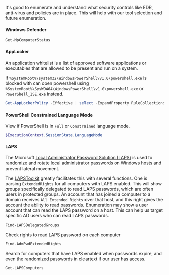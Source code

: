 It's good to enumerate and understand what security controls like EDR, anti-virus and policies are in place. This will help with our tool selection and future enumeration.
#### Windows Defender
```powershell
Get-MpComputerStatus
```
#### AppLocker
An application whitelist is a list of approved software applications or executables that are allowed to be present and run on a system.

If `%SystemRoot%\system32\WindowsPowerShell\v1.0\powershell.exe` is blocked with can open powershell using `%SystemRoot%\SysWOW64\WindowsPowerShell\v1.0\powershell.exe` or `PowerShell_ISE.exe` instead.
```powershell
Get-AppLockerPolicy -Effective | select -ExpandProperty RuleCollections
```
#### PowerShell Constrained Language Mode
View if PowerShell is in `Full` or `Constrained` language mode.
```powershell
$ExecutionContext.SessionState.LanguageMode
```
#### LAPS
The Microsoft [Local Administrator Password Solution (LAPS)](https://www.microsoft.com/en-us/download/details.aspx?id=46899) is used to randomize and rotate local administrator passwords on Windows hosts and prevent lateral movement.

The [LAPSToolkit](https://github.com/leoloobeek/LAPSToolkit) greatly facilitates this with several functions. One is parsing `ExtendedRights` for all computers with LAPS enabled. This will show groups specifically delegated to read LAPS passwords, which are often users in protected groups. An account that has joined a computer to a domain receives `All Extended Rights` over that host, and this right gives the account the ability to read passwords. Enumeration may show a user account that can read the LAPS password on a host. This can help us target specific AD users who can read LAPS passwords.

```powershell
Find-LAPSDelegatedGroups
```
Check rights to read LAPS password on each computer
```powershell
Find-AdmPwdExtendedRights
```
Search for computers that have LAPS enabled when passwords expire, and even the randomized passwords in cleartext if our user has access.
```powershell
Get-LAPSComputers
```
